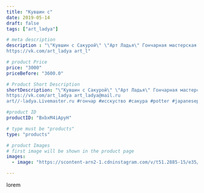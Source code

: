 ```yaml
---
title: "Кувшин с"
date: 2019-05-14
draft: false
tags: ["art_ladya"]

# meta description
description : "\"Кувшин с Сакурой\" \"Арт Ладья\" Гончарная мастерская в Нижнем Новгороде. Изготовление керамики и мастер//-классы по обучению. 
https://vk.com/art_ladya art_l"

# product Price
price: "3000"
priceBefore: "3600.0"

# Product Short Description
shortDescription: "\"Кувшин с Сакурой\" \"Арт Ладья\" Гончарная мастерская в Нижнем Новгороде. Изготовление керамики и мастер//-классы по обучению. 
https://vk.com/art_ladya art_ladya@mail.ru 
art//-ladya.Livemaster.ru #гончар #исскуство #сакура #potter #japanesepitcher #керамикаручнаяработа #гончарнаямастерская #керамиканазаказ #handmade #sakura #керамика #гончарнаяпосуда #эксклюзивнаякерамика #painter #dishes #decor #ceramicar #jug #claygoods #restaurant #earthenware #ceramic #design #цветущаявишня #ceramicart #decanter #carafe #clay #кувшин #авторскаякерамика"

#product ID
productID: "BxbxM4iApyH"

# type must be "products"
type: "products"

# product Images
# first image will be shown in the product page
images:
  - image: "https://scontent-arn2-1.cdninstagram.com/v/t51.2885-15/e35/60577488_392099168041662_4698745226602577589_n.jpg?se=7&tp=1&_nc_ht=scontent-arn2-1.cdninstagram.com&_nc_cat=106&_nc_ohc=FTmwWa-UGPAAX-b4Lok&ccb=7-4&oh=36243bb5098af95b05f37829b8ae0e83&oe=6083063C&_nc_sid=86f79a&ig_cache_key=MjA0MzQ0MzI0NTU1NTU1NTQ2Mw%3D%3D.2-ccb7-4"

---
```

lorem
